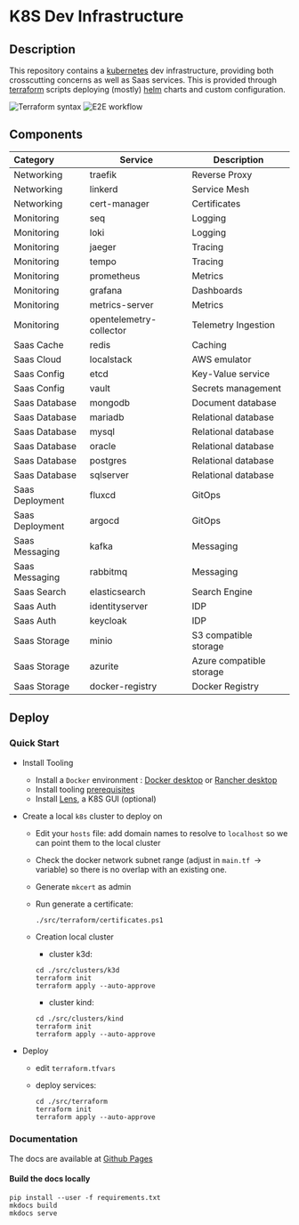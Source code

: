 # K8S Dev Infrastructure

## Description

This repository contains a [kubernetes](https://kubernetes.io/) dev infrastructure, providing both crosscutting concerns as well as Saas services. This is provided through [terraform](https://www.terraform.io/) scripts deploying (mostly) [helm](https://helm.sh/) charts and custom configuration.

![Terraform syntax](https://github.com/bravecobra/k8s-dev-infrastructure/actions/workflows/build.yml/badge.svg)
![E2E workflow](https://github.com/bravecobra/k8s-dev-infrastructure/actions/workflows/e2e.yml/badge.svg)

## Components

| Category        | Service                 | Description              |
| :-------------- | ----------------------- | ------------------------ |
| Networking      | traefik                 | Reverse Proxy            |
| Networking      | linkerd                 | Service Mesh             |
| Networking      | cert-manager            | Certificates             |
| Monitoring      | seq                     | Logging                  |
| Monitoring      | loki                    | Logging                  |
| Monitoring      | jaeger                  | Tracing                  |
| Monitoring      | tempo                   | Tracing                  |
| Monitoring      | prometheus              | Metrics                  |
| Monitoring      | grafana                 | Dashboards               |
| Monitoring      | metrics-server          | Metrics                  |
| Monitoring      | opentelemetry-collector | Telemetry Ingestion      |
| Saas Cache      | redis                   | Caching                  |
| Saas Cloud      | localstack              | AWS emulator             |
| Saas Config     | etcd                    | Key-Value service        |
| Saas Config     | vault                   | Secrets management       |
| Saas Database   | mongodb                 | Document database        |
| Saas Database   | mariadb                 | Relational database      |
| Saas Database   | mysql                   | Relational database      |
| Saas Database   | oracle                  | Relational database      |
| Saas Database   | postgres                | Relational database      |
| Saas Database   | sqlserver               | Relational database      |
| Saas Deployment | fluxcd                  | GitOps                   |
| Saas Deployment | argocd                  | GitOps                   |
| Saas Messaging  | kafka                   | Messaging                |
| Saas Messaging  | rabbitmq                | Messaging                |
| Saas Search     | elasticsearch           | Search Engine            |
| Saas Auth       | identityserver          | IDP                      |
| Saas Auth       | keycloak                | IDP                      |
| Saas Storage    | minio                   | S3 compatible storage    |
| Saas Storage    | azurite                 | Azure compatible storage |
| Saas Storage    | docker-registry         | Docker Registry          |

## Deploy

### Quick Start

- Install Tooling
  - Install a `Docker` environment : [Docker desktop](https://www.docker.com/products/docker-desktop/) or [Rancher desktop](https://rancherdesktop.io/)
  - Install tooling [prerequisites](./docs/preparation.md)
  - Install [Lens](https://k8slens.dev/), a K8S GUI (optional)
- Create a local `k8s` cluster to deploy on
  - Edit your `hosts` file: add domain names to resolve to `localhost` so we can point them to the local cluster
  - Check the docker network subnet range (adjust in `main.tf `-> variable) so there is no overlap with an existing one.
  - Generate `mkcert` as admin
  - Run generate a certificate:

    ```shell
    ./src/terraform/certificates.ps1
    ```

  - Creation local cluster
    - cluster k3d:

    ```shell
    cd ./src/clusters/k3d
    terraform init
    terraform apply --auto-approve
    ```

    - cluster kind:

    ```shell
    cd ./src/clusters/kind
    terraform init
    terraform apply --auto-approve
    ```

- Deploy
  - edit `terraform.tfvars`
  - deploy services:

    ```shell
    cd ./src/terraform
    terraform init
    terraform apply --auto-approve
    ```

### Documentation

The docs are available at [Github Pages](https://bravecobra.github.io/k8s-dev-infrastructure/)

#### Build the docs locally

```shell
pip install --user -f requirements.txt
mkdocs build
mkdocs serve
```
